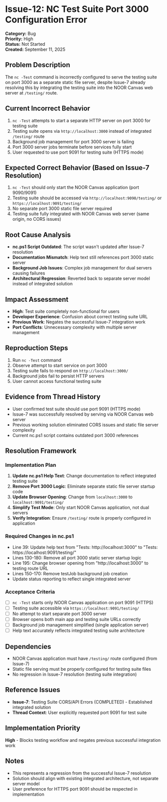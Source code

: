 # Issue-12: NC Test Suite Port 3000 Configuration Error

**Category:** Bug  
**Priority:** High  
**Status:** Not Started  
**Created:** September 11, 2025  

## **Problem Description**
The `nc -Test` command is incorrectly configured to serve the testing suite on port 3000 as a separate static file server, despite Issue-7 already resolving this by integrating the testing suite into the NOOR Canvas web server at `/testing/` route.

## **Current Incorrect Behavior**
1. `nc -Test` attempts to start a separate HTTP server on port 3000 for testing suite
2. Testing suite opens via `http://localhost:3000` instead of integrated `/testing/` route
3. Background job management for port 3000 server is failing
4. Port 3000 server jobs terminate before services fully start
5. User requested to use port 9091 for testing suite (HTTPS mode)

## **Expected Correct Behavior (Based on Issue-7 Resolution)**
1. `nc -Test` should only start the NOOR Canvas application (port 9090/9091)
2. Testing suite should be accessed via `http://localhost:9090/testing/` or `https://localhost:9091/testing/`
3. No separate port 3000 static file server required
4. Testing suite fully integrated with NOOR Canvas web server (same origin, no CORS issues)

## **Root Cause Analysis**
- **nc.ps1 Script Outdated**: The script wasn't updated after Issue-7 resolution
- **Documentation Mismatch**: Help text still references port 3000 static server
- **Background Job Issues**: Complex job management for dual servers causing failures
- **Architectural Regression**: Reverted back to separate server model instead of integrated solution

## **Impact Assessment**
- **High**: Test suite completely non-functional for users
- **Developer Experience**: Confusion about correct testing suite URL
- **Previous Work**: Negates the successful Issue-7 integration work
- **Port Conflicts**: Unnecessary complexity with multiple server management

## **Reproduction Steps**
1. Run `nc -Test` command
2. Observe attempt to start service on port 3000
3. Testing suite fails to respond on `http://localhost:3000/`
4. Background jobs fail to persist HTTP servers
5. User cannot access functional testing suite

## **Evidence from Thread History**
- User confirmed test suite should use port 9091 (HTTPS mode)
- Issue-7 was successfully resolved by serving via NOOR Canvas web server
- Previous working solution eliminated CORS issues and static file server complexity
- Current nc.ps1 script contains outdated port 3000 references

## **Resolution Framework**

### **Implementation Plan**
1. **Update nc.ps1 Help Text**: Change documentation to reflect integrated testing suite
2. **Remove Port 3000 Logic**: Eliminate separate static file server startup code
3. **Update Browser Opening**: Change from `localhost:3000` to `localhost:9091/testing/`
4. **Simplify Test Mode**: Only start NOOR Canvas application, not dual servers
5. **Verify Integration**: Ensure `/testing/` route is properly configured in application

### **Required Changes in nc.ps1**
- Line 39: Update help text from "Tests: http://localhost:3000" to "Tests: https://localhost:9091/testing/"
- Lines 130-180: Remove all port 3000 static server startup logic
- Line 195: Change browser opening from "http://localhost:3000" to testing route URL
- Lines 150-170: Remove testJob background job creation
- Update status reporting to reflect single integrated server

### **Acceptance Criteria**
- [ ] `nc -Test` starts only NOOR Canvas application on port 9091 (HTTPS)
- [ ] Testing suite accessible via `https://localhost:9091/testing/`
- [ ] No attempt to start separate port 3000 server
- [ ] Browser opens both main app and testing suite URLs correctly
- [ ] Background job management simplified (single application server)
- [ ] Help text accurately reflects integrated testing suite architecture

## **Dependencies**
- NOOR Canvas application must have `/testing/` route configured (from Issue-7)
- Static file serving must be properly configured for testing suite files
- No regression in Issue-7 resolution (testing suite integration)

## **Reference Issues**
- **Issue-7**: Testing Suite CORS/API Errors (COMPLETED) - Established integrated solution
- **Thread Context**: User explicitly requested port 9091 for test suite

## **Implementation Priority**
**High** - Blocks testing workflow and negates previous successful integration work

## **Notes**
- This represents a regression from the successful Issue-7 resolution
- Solution should align with existing integrated architecture, not separate server model
- User preference for HTTPS port 9091 should be respected in implementation
